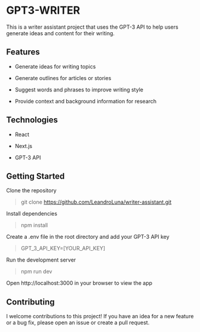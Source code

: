 # GPT3-WRITER

This is a writer assistant project that uses the GPT-3 API to help users generate ideas and content for their writing.

## Features

- Generate ideas for writing topics

- Generate outlines for articles or stories

- Suggest words and phrases to improve writing style

- Provide context and background information for research

## Technologies

- React

- Next.js

- GPT-3 API

## Getting Started

Clone the repository

> git clone https://github.com/LeandroLuna/writer-assistant.git

Install dependencies

> npm install

Create a .env file in the root directory and add your GPT-3 API key

> GPT_3_API_KEY=[YOUR_API_KEY]

Run the development server

> npm run dev

Open http://localhost:3000 in your browser to view the app

## Contributing

I welcome contributions to this project! If you have an idea for a new feature or a bug fix, please open an issue or create a pull request.
